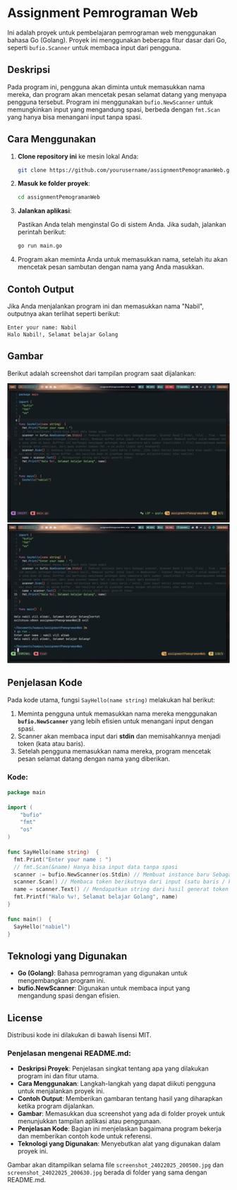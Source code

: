 # Assignment Pemrograman Web

Ini adalah proyek untuk pembelajaran pemrograman web menggunakan bahasa Go (Golang). Proyek ini menggunakan beberapa fitur dasar dari Go, seperti `bufio.Scanner` untuk membaca input dari pengguna. 

## Deskripsi

Pada program ini, pengguna akan diminta untuk memasukkan nama mereka, dan program akan mencetak pesan selamat datang yang menyapa pengguna tersebut. Program ini menggunakan `bufio.NewScanner` untuk memungkinkan input yang mengandung spasi, berbeda dengan `fmt.Scan` yang hanya bisa menangani input tanpa spasi.

## Cara Menggunakan

1. **Clone repository ini** ke mesin lokal Anda:

    ```bash
    git clone https://github.com/yourusername/assignmentPemogramanWeb.git
    ```

2. **Masuk ke folder proyek**:

    ```bash
    cd assignmentPemogramanWeb
    ```

3. **Jalankan aplikasi**:

    Pastikan Anda telah menginstal Go di sistem Anda. Jika sudah, jalankan perintah berikut:

    ```bash
    go run main.go
    ```

4. Program akan meminta Anda untuk memasukkan nama, setelah itu akan mencetak pesan sambutan dengan nama yang Anda masukkan.

## Contoh Output

Jika Anda menjalankan program ini dan memasukkan nama "Nabil", outputnya akan terlihat seperti berikut:

```
Enter your name: Nabil
Halo Nabil!, Selamat belajar Golang
```

## Gambar

Berikut adalah screenshot dari tampilan program saat dijalankan:

![Screenshot 1](screenshot_24022025_200500.jpg)
![Screenshot 2](screenshot_24022025_200630.jpg)

## Penjelasan Kode

Pada kode utama, fungsi `SayHello(name string)` melakukan hal berikut:
1. Meminta pengguna untuk memasukkan nama mereka menggunakan **`bufio.NewScanner`** yang lebih efisien untuk menangani input dengan spasi.
2. Scanner akan membaca input dari **stdin** dan memisahkannya menjadi token (kata atau baris).
3. Setelah pengguna memasukkan nama mereka, program mencetak pesan selamat datang dengan nama yang diberikan.

### Kode:

```go
package main

import (
	"bufio"
	"fmt"
	"os"
)

func SayHello(name string)  {
  fmt.Print("Enter your name : ")
  // fmt.Scan(&name) Hanya bisa input data tanpa spasi
  scanner := bufio.NewScanner(os.Stdin) // Membuat instance baru Sebagai scanner
  scanner.Scan() // Membaca token berikutnya dari input (satu baris / kata)
  name = scanner.Text() // Mendapatkan string dari hasil generat token
  fmt.Printf("Halo %v!, Selamat belajar Golang", name)
}

func main()  {
  SayHello("nabiel")
}
```

## Teknologi yang Digunakan
- **Go (Golang)**: Bahasa pemrograman yang digunakan untuk mengembangkan program ini.
- **bufio.NewScanner**: Digunakan untuk membaca input yang mengandung spasi dengan efisien.

## License

Distribusi kode ini dilakukan di bawah lisensi MIT.

### Penjelasan mengenai README.md:
- **Deskripsi Proyek**: Penjelasan singkat tentang apa yang dilakukan program ini dan fitur utama.
- **Cara Menggunakan**: Langkah-langkah yang dapat diikuti pengguna untuk menjalankan proyek ini.
- **Contoh Output**: Memberikan gambaran tentang hasil yang diharapkan ketika program dijalankan.
- **Gambar**: Memasukkan dua screenshot yang ada di folder proyek untuk menunjukkan tampilan aplikasi atau penggunaan.
- **Penjelasan Kode**: Bagian ini menjelaskan bagaimana program bekerja dan memberikan contoh kode untuk referensi.
- **Teknologi yang Digunakan**: Menyebutkan alat yang digunakan dalam proyek ini.

Gambar akan ditampilkan selama file `screenshot_24022025_200500.jpg` dan `screenshot_24022025_200630.jpg` berada di folder yang sama dengan README.md.

